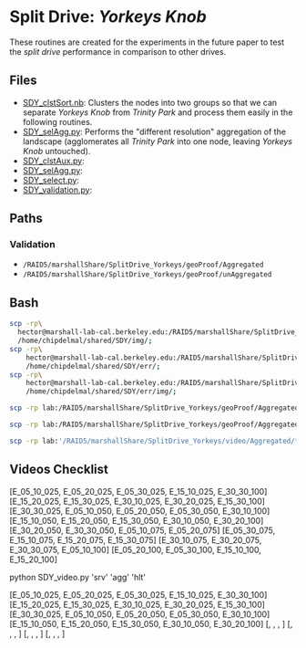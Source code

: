 # Split Drive: _Yorkeys Knob_

These routines are created for the experiments in the future paper to test the _split drive_ performance in comparison to other drives.

##  Files

* [SDY_clstSort.nb](./SDY_clstSort.nb): Clusters the nodes into two groups so that we can separate _Yorkeys Knob_ from _Trinity Park_ and process them easily in the following routines.
* [SDY_selAgg.py](./SDY_selAgg.py): Performs the "different resolution" aggregation of the landscape (agglomerates all _Trinity Park_ into one node, leaving _Yorkeys Knob_ untouched).
* [SDY_clstAux.py](./SDY_clstAux.py):
* [SDY_selAgg.py](./SDY_selAgg.py):
* [SDY_select.py](./SDY_select.py):
* [SDY_validation.py](./SDY_validation):

## Paths

### Validation

* `/RAID5/marshallShare/SplitDrive_Yorkeys/geoProof/Aggregated`
* `/RAID5/marshallShare/SplitDrive_Yorkeys/geoProof/unAggregated`


## Bash


```bash
scp -rp\
  hector@marshall-lab-cal.berkeley.edu:/RAID5/marshallShare/SplitDrive_Yorkeys/geoProof/img/*.pdf\
  /home/chipdelmal/shared/SDY/img/;
scp -rp\
    hector@marshall-lab-cal.berkeley.edu:/RAID5/marshallShare/SplitDrive_Yorkeys/geoProof/err/*.csv\
    /home/chipdelmal/shared/SDY/err/;
scp -rp\
    hector@marshall-lab-cal.berkeley.edu:/RAID5/marshallShare/SplitDrive_Yorkeys/geoProof/err/img/*\
    /home/chipdelmal/shared/SDY/err/img/;
```


```bash
scp -rp lab:/RAID5/marshallShare/SplitDrive_Yorkeys/geoProof/Aggregated/ANALYZED/E_15_20_050/ '~/Desktop/SplitDrive_Yorkeys/geoProof/Aggregated/ANALYZED'

scp -rp lab:/RAID5/marshallShare/SplitDrive_Yorkeys/geoProof/Aggregated/GARBAGE/E_15_20_050/ '~/Desktop/SplitDrive_Yorkeys/geoProof/Aggregated/GARBAGE'
```

```bash
scp -rp lab:'/RAID5/marshallShare/SplitDrive_Yorkeys/video/Aggregated/*.mp4' '/home/chipdelmal/Desktop/SplitDrive_Yorkeys/video/Aggregated/'


```

## Videos Checklist


[E_05_10_025, E_05_20_025, E_05_30_025, E_15_10_025, E_30_30_100]
[E_15_20_025, E_15_30_025, E_30_10_025, E_30_20_025, E_15_30_100]
[E_30_30_025, E_05_10_050, E_05_20_050, E_05_30_050, E_30_10_100]
[E_15_10_050, E_15_20_050, E_15_30_050, E_30_10_050, E_30_20_100]
[E_30_20_050, E_30_30_050, E_05_10_075, E_05_20_075]
[E_05_30_075, E_15_10_075, E_15_20_075, E_15_30_075]
[E_30_10_075, E_30_20_075, E_30_30_075, E_05_10_100]
[E_05_20_100, E_05_30_100, E_15_10_100, E_15_20_100]


python SDY_video.py 'srv' 'agg' 'hlt'

[E_05_10_025, E_05_20_025, E_05_30_025, E_15_10_025, E_30_30_100]
[E_15_20_025, E_15_30_025, E_30_10_025, E_30_20_025, E_15_30_100]
[E_30_30_025, E_05_10_050, E_05_20_050, E_05_30_050, E_30_10_100]
[E_15_10_050, E_15_20_050, E_15_30_050, E_30_10_050, E_30_20_100]
[, , , ]
[, , , ]
[, , , ]
[, , , ]
